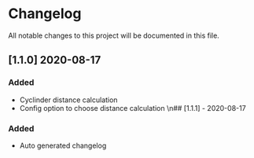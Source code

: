 # Changelog
All notable changes to this project will be documented in this file.

## [1.1.0] 2020-08-17
### Added
- Cyclinder distance calculation
- Config option to choose distance calculation
\n## [1.1.1] - 2020-08-17
### Added
- Auto generated changelog